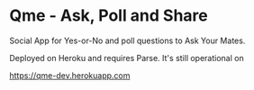 # Qme - Ask, Poll and Share

Social App for Yes-or-No and poll questions to Ask Your Mates.

Deployed on Heroku and requires Parse. It's still operational on

https://qme-dev.herokuapp.com
